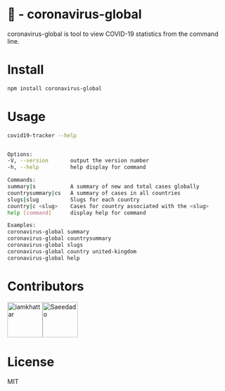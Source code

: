 # 🦠 - coronavirus-global

coronavirus-global is tool to view COVID-19 statistics from the command line.

# Install

```bash
npm install coronavirus-global
```

# Usage

```bash
covid19-tracker --help


Options:
-V, --version       output the version number
-h, --help          help display for command

Commands:
summary|s           A summary of new and total cases globally
countrysummary|cs   A summary of cases in all countries
slugs|slug          Slugs for each country
country|c <slug>    Cases for country associated with the <slug>
help [command]      display help for command

Examples:
coronavirus-global summary
coronavirus-global countrysummary
coronavirus-global slugs
coronavirus-global country united-kingdom
coronavirus-global help
```

# Contributors

[//]: contributor-faces

<a href="https://github.com/iamkhattar"><img src="https://avatars3.githubusercontent.com/u/56852615?s=400&u=656d6befdb16f2be60c9c1f80456509a9dde69c4&v=4" title="iamkhattar" width="80" height="80"></a><a href="https://github.com/Saeedado"><img src="https://avatars2.githubusercontent.com/u/63965340?s=460&v=4" title="Saeedado" width="80" height="80"></a>

[//]: contributor-faces

# License

MIT
